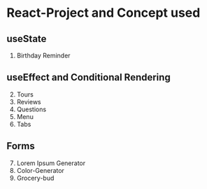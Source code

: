 ﻿# React-Project and Concept used
## useState
  1. Birthday Reminder
     
## useEffect and Conditional Rendering
  2. Tours
  3. Reviews
  4. Questions
  5. Menu
  6. Tabs
      
## Forms
7. Lorem Ipsum Generator
8. Color-Generator
9. Grocery-bud
